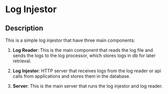 # Log Injestor

## Description

This is a simple log injestor that have three main components:

1. **Log Reader**: This is the main component that reads the log file and sends the logs to the log processor, which stores logs in db for later retrieval.

2. **Log Injestor**: HTTP server that receives logs from the log reader or api calls from applications and stores them in the database.

3. **Server**: This is the main server that runs the log injestor and log reader.
